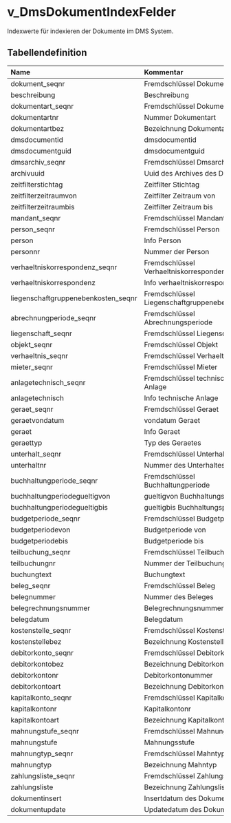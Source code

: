 # v_DmsDokumentIndexFelder

Indexwerte für indexieren der Dokumente im DMS System.

## Tabellendefinition

| Name                                | Kommentar                                    | Datentyp | Länge | Nullable |
| :---------------------------------- | :------------------------------------------- | :------- | ----: | :------: |
| dokument_seqnr                      | Fremdschlüssel Dokument                      | long     |    64 |    N     |
| beschreibung                        | Beschreibung                                 | varchar  | 32767 |    N     |
| dokumentart_seqnr                   | Fremdschlüssel Dokumentart                   | long     |    64 |    N     |
| dokumentartnr                       | Nummer Dokumentart                           | int      |    32 |    N     |
| dokumentartbez                      | Bezeichnung Dokumentart                      | varchar  | 32767 |    N     |
| dmsdocumentid                       | dmsdocumentid                                | long     |    64 |    N     |
| dmsdocumentguid                     | dmsdocumentguid                              | uuid     |       |    N     |
| dmsarchiv_seqnr                     | Fremdschlüssel Dmsarchiv                     | long     |    64 |    N     |
| archivuuid                          | Uuid des Archives des DMS                    | uuid     |       |    N     |
| zeitfilterstichtag                  | Zeitfilter Stichtag                          | datetime |       |    Y     |
| zeitfilterzeitraumvon               | Zeitfilter Zeitraum von                      | datetime |       |    Y     |
| zeitfilterzeitraumbis               | Zeitfilter Zeitraum bis                      | datetime |       |    Y     |
| mandant_seqnr                       | Fremdschlüssel Mandant                       | long     |    64 |    N     |
| person_seqnr                        | Fremdschlüssel Person                        | long     |    64 |    Y     |
| person                              | Info Person                                  | varchar  |       |    Y     |
| personnr                            | Nummer der Person                            | int      |    32 |    Y     |
| verhaeltniskorrespondenz_seqnr      | Fremdschlüssel Verhaeltniskorrespondenz      | long     |    64 |    Y     |
| verhaeltniskorrespondenz            | Info verhaeltniskorrespondenz                | varchar  |       |    Y     |
| liegenschaftgruppenebenkosten_seqnr | Fremdschlüssel Liegenschaftgruppenebenkosten | long     |    64 |    Y     |
| abrechnungperiode_seqnr             | Fremdschlüssel Abrechnungsperiode            | long     |    64 |    Y     |
| liegenschaft_seqnr                  | Fremdschlüssel Liegenschaft                  | long     |    64 |    Y     |
| objekt_seqnr                        | Fremdschlüssel Objekt                        | long     |    64 |    Y     |
| verhaeltnis_seqnr                   | Fremdschlüssel Verhaeltnis                   | long     |    64 |    Y     |
| mieter_seqnr                        | Fremdschlüssel Mieter                        | long     |    64 |    Y     |
| anlagetechnisch_seqnr               | Fremdschlüssel technische Anlage             | long     |    64 |    Y     |
| anlagetechnisch                     | Info technische Anlage                       | varchar  |       |    Y     |
| geraet_seqnr                        | Fremdschlüssel Geraet                        | long     |    64 |    Y     |
| geraetvondatum                      | vondatum Geraet                              | datetime |       |    Y     |
| geraet                              | Info Geraet                                  | varchar  |       |    Y     |
| geraettyp                           | Typ des Geraetes                             | varchar  |       |    Y     |
| unterhalt_seqnr                     | Fremdschlüssel Unterhalt                     | long     |    64 |    Y     |
| unterhaltnr                         | Nummer des Unterhaltes                       | int      |    32 |    Y     |
| buchhaltungperiode_seqnr            | Fremdschlüssel Buchhaltungperiode            | long     |    64 |    Y     |
| buchhaltungperiodegueltigvon        | gueltigvon Buchhaltungsperiode               | datetime |       |    Y     |
| buchhaltungperiodegueltigbis        | gueltigbis Buchhaltungsperiode               | datetime |       |    Y     |
| budgetperiode_seqnr                 | Fremdschlüssel Budgetperiode                 | long     |    64 |    Y     |
| budgetperiodevon                    | Budgetperiode von                            | datetime |       |    Y     |
| budgetperiodebis                    | Budgetperiode bis                            | datetime |       |    Y     |
| teilbuchung_seqnr                   | Fremdschlüssel Teilbuchung                   | long     |    64 |    Y     |
| teilbuchungnr                       | Nummer der Teilbuchung                       | int      |    32 |    Y     |
| buchungtext                         | Buchungtext                                  | varchar  |       |    Y     |
| beleg_seqnr                         | Fremdschlüssel Beleg                         | long     |    64 |    Y     |
| belegnummer                         | Nummer des Beleges                           | int      |    32 |    Y     |
| belegrechnungsnummer                | Belegrechnungsnummer                         | int      |    32 |    Y     |
| belegdatum                          | Belegdatum                                   | datetime |       |    Y     |
| kostenstelle_seqnr                  | Fremdschlüssel Kostenstelle                  | long     |    64 |    Y     |
| kostenstellebez                     | Bezeichnung Kostenstelle                     | varchar  |       |    Y     |
| debitorkonto_seqnr                  | Fremdschlüssel Debitorkonto                  | long     |    64 |    Y     |
| debitorkontobez                     | Bezeichnung Debitorkonto                     | varchar  |       |    Y     |
| debitorkontonr                      | Debitorkontonummer                           | int      |    32 |    Y     |
| debitorkontoart                     | Bezeichnung Debitorkontoart                  | varchar  |       |    Y     |
| kapitalkonto_seqnr                  | Fremdschlüssel Kapitalkonto                  | long     |    64 |    Y     |
| kapitalkontonr                      | Kapitalkontonr                               | int      |    32 |    Y     |
| kapitalkontoart                     | Bezeichnung Kapitalkontoart                  | varchar  |       |    Y     |
| mahnungstufe_seqnr                  | Fremdschlüssel Mahnungsstufe                 | long     |    64 |    Y     |
| mahnungstufe                        | Mahnungsstufe                                | int      |    32 |    Y     |
| mahnungtyp_seqnr                    | Fremdschlüssel Mahntyp                       | long     |    64 |    Y     |
| mahnungtyp                          | Bezeichnung Mahntyp                          | varchar  |       |    Y     |
| zahlungsliste_seqnr                 | Fremdschlüssel Zahlungsliste                 | long     |    64 |    Y     |
| zahlungsliste                       | Bezeichnung Zahlungsliste                    | varchar  |       |    Y     |
| dokumentinsert                      | Insertdatum des Dokuments                    | datetime |       |    N     |
| dokumentupdate                      | Updatedatum des Dokuments                    | datetim  |       |    N     |
